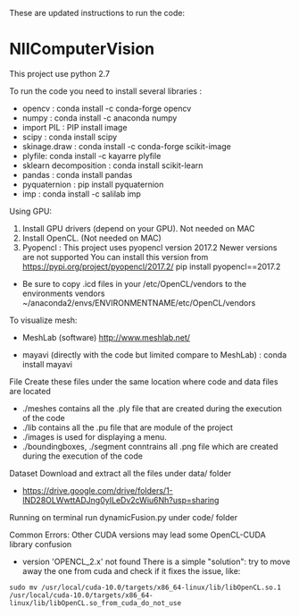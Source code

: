 These are updated instructions to run the code: 

# NIIComputerVision

This project use python 2.7

To run the code you need to install several libraries :
* opencv :  conda install -c conda-forge opencv 
* numpy :  conda install -c anaconda numpy 
* import PIL : PIP install image
* scipy : conda install scipy
* skinage.draw : conda install -c conda-forge scikit-image
* plyfile: conda install -c kayarre plyfile 
* sklearn decomposition : conda install scikit-learn
* pandas : conda install pandas
* pyquaternion :  pip install pyquaternion
* imp :  conda install -c salilab imp 


Using GPU:
1) Install GPU drivers (depend on your GPU). Not needed on MAC
2) Install OpenCL. (Not needed on MAC)
3) Pyopencl : This project uses pyopencl version 2017.2 Newer versions are not supported 
            You can install this version from https://pypi.org/project/pyopencl/2017.2/
            pip install pyopencl==2017.2

* Be sure to copy .icd files in your /etc/OpenCL/vendors to the environments vendors  ~/anaconda2/envs/ENVIRONMENTNAME/etc/OpenCL/vendors
 

To visualize mesh:

* MeshLab (software)
http://www.meshlab.net/

* mayavi (directly with the code but limited compare to MeshLab) :
conda install mayavi

File
Create these files under the same location where code and data files are located
* ./meshes contains all the .ply file that are created during the execution of the code
* ./lib contains all the .pu file that are module of the project
* ./images is used for displaying a menu.
* ./boundingboxes, ./segment conntrains all .png file which are created during the execution of the code

Dataset
Download and extract all the files under data/ folder
* https://drive.google.com/drive/folders/1-lND28OLWwttADJng0yILeDv2cWiu6Nh?usp=sharing

Running
on terminal run dynamicFusion.py under code/ folder 

Common Errors:
Other CUDA versions may lead some OpenCL-CUDA library confusion
*  version 'OPENCL_2.x' not found
There is a simple "solution": try to move away the one from cuda and check if 
it fixes the issue, like:
```
sudo mv /usr/local/cuda-10.0/targets/x86_64-linux/lib/libOpenCL.so.1  
/usr/local/cuda-10.0/targets/x86_64-linux/lib/libOpenCL.so_from_cuda_do_not_use
```
